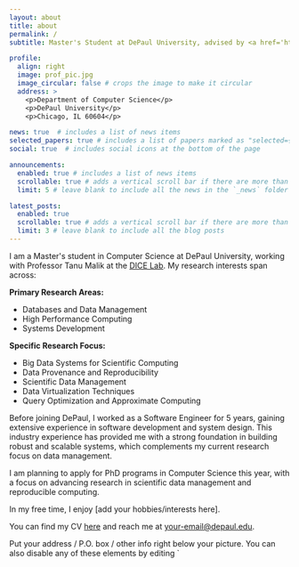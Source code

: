 ```yaml
---
layout: about
title: about
permalink: /
subtitle: Master's Student at DePaul University, advised by <a href='https://tanumalik.github.io/'>Professor Tanu Malik</a>

profile:
  align: right
  image: prof_pic.jpg
  image_circular: false # crops the image to make it circular
  address: >
    <p>Department of Computer Science</p>
    <p>DePaul University</p>
    <p>Chicago, IL 60604</p>

news: true  # includes a list of news items
selected_papers: true # includes a list of papers marked as "selected={true}"
social: true  # includes social icons at the bottom of the page

announcements:
  enabled: true # includes a list of news items
  scrollable: true # adds a vertical scroll bar if there are more than 3 news items
  limit: 5 # leave blank to include all the news in the `_news` folder

latest_posts:
  enabled: true
  scrollable: true # adds a vertical scroll bar if there are more than 3 new posts items
  limit: 3 # leave blank to include all the blog posts
---
```


I am a Master's student in Computer Science at DePaul University, working with Professor Tanu Malik at the [DICE Lab](https://dice.cs.depaul.edu). My research interests span across:

**Primary Research Areas:**
- Databases and Data Management
- High Performance Computing
- Systems Development

**Specific Research Focus:**
- Big Data Systems for Scientific Computing
- Data Provenance and Reproducibility
- Scientific Data Management
- Data Virtualization Techniques
- Query Optimization and Approximate Computing

Before joining DePaul, I worked as a Software Engineer for 5 years, gaining extensive experience in software development and system design. This industry experience has provided me with a strong foundation in building robust and scalable systems, which complements my current research focus on data management.

I am planning to apply for PhD programs in Computer Science this year, with a focus on advancing research in scientific data management and reproducible computing.

In my free time, I enjoy [add your hobbies/interests here].

You can find my CV [here](link-to-your-cv) and reach me at [your-email@depaul.edu](mailto:your-email@depaul.edu).

Put your address / P.O. box / other info right below your picture. You can also disable any of these elements by editing `